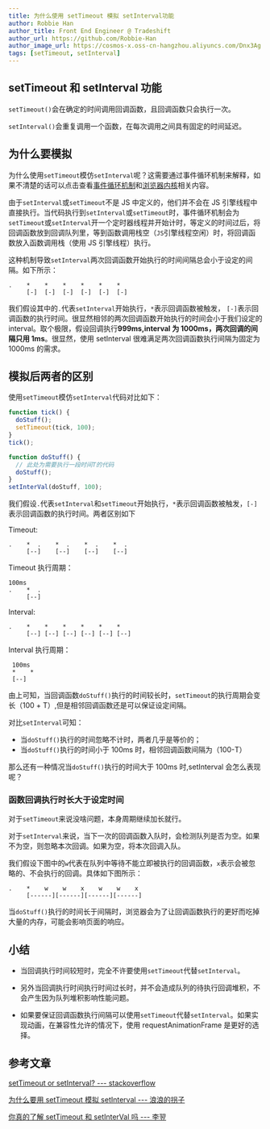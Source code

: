 ```yaml
---
title: 为什么使用 setTimeout 模拟 setInterval功能
author: Robbie Han
author_title: Front End Engineer @ Tradeshift
author_url: https://github.com/Robbie-Han
author_image_url: https://cosmos-x.oss-cn-hangzhou.aliyuncs.com/Dnx3Ag.jpg
tags: [setTimeout, setInterval]
---
```


## setTimeout 和 setInterval 功能

`setTimeout()`会在确定的时间调用回调函数，且回调函数只会执行一次。

`setInterval()`会重复调用一个函数，在每次调用之间具有固定的时间延迟。

## 为什么要模拟

为什么使用`setTimeout`模仿`setInterval`呢？这需要通过事件循环机制来解释，如果不清楚的话可以点击查看[事件循环机制](/docs/javascript/09-async-programming/02-event-loop)和[浏览器内核](/docs/browser/04-browser/03-rendering-engine)相关内容。

由于`setInterval`或`setTimeout`不是 JS 中定义的，他们并不会在 JS 引擎线程中直接执行。当代码执行到`setInterval`或`setTimeout`时，事件循环机制会为`setTimeout`或`setInterval`开一个定时器线程并开始计时，等定义的时间过后，将回调函数放到回调队列里，等到函数调用栈空（`JS`引擎线程空闲）时，将回调函数放入函数调用栈（使用 JS 引擎线程）执行。

<!--truncate-->

这种机制导致`setInterval`两次回调函数开始执行的时间间隔总会小于设定的间隔。如下所示：

```
.    *    *    *    *    *    *
     [-]  [-]  [-]  [-]  [-]  [-]
```

我们假设其中的`.`代表`setInterval`开始执行，`*`表示回调函数被触发， `[-]`表示回调函数的执行时间。很显然相邻的两次回调函数开始执行的时间会小于我们设定的 interval。取个极限，假设回调执行**999ms,interval 为 1000ms，两次回调的间隔只用 1ms**。很显然，使用 setInterval 很难满足两次回调函数执行间隔为固定为 1000ms 的需求。

## 模拟后两者的区别

使用`setTimeout`模仿`setInterval`代码对比如下：

```js
function tick() {
  doStuff();
  setTimeout(tick, 100);
}
tick();
```

```js
function doStuff() {
  // 此处为需要执行一段时间T的代码
  doStuff();
}
setInterVal(doStuff, 100);
```

我们假设`.`代表`setInterval`和`setTimeout`开始执行，`*`表示回调函数被触发，`[-]`表示回调函数的执行时间。两者区别如下

Timeout:

```
.    *  .    *  .    *  .    *  .
     [--]    [--]    [--]    [--]
```

Timeout 执行周期：

```
100ms
.    *  .
     [--]
```

Interval:

```
.    *    *    *    *    *    *
     [--] [--] [--] [--] [--] [--]
```

Interval 执行周期：

```
 100ms
 *    *
 [--]
```

由上可知，当回调函数`doStuff()`执行的时间较长时，`setTimeout`的执行周期会变长（100 + T）,但是相邻回调函数还是可以保证设定间隔。

对比`setInterval`可知：

- 当`doStuff()`执行的时间忽略不计时，两者几乎是等价的；
- 当`doStuff()`执行的时间小于 100ms 时，相邻回调函数间隔为（100-T）

那么还有一种情况当`doStuff()`执行的时间大于 100ms 时,setInterval 会怎么表现呢？

### 函数回调执行时长大于设定时间

对于`setTimeout`来说没啥问题，本身周期继续加长就行。

对于`setInterval`来说，当下一次的回调函数入队时，会检测队列是否为空。如果不为空，则忽略本次回调。如果为空，将本次回调入队。

我们假设下图中的`w`代表在队列中等待不能立即被执行的回调函数，`x`表示会被忽略的、不会执行的回调。具体如下图所示：

```
.    *    w    w    x    w    w    x
     [------][------][------][------]
```

当`doStuff()`执行的时间长于间隔时，浏览器会为了让回调函数执行的更好而吃掉大量的内存，可能会影响页面的响应。

## 小结

- 当回调执行时间较短时，完全不许要使用`setTimeout`代替`setInterval`。

- 另外当回调执行时间执行时间过长时，并不会造成队列的待执行回调堆积，不会产生因为队列堆积影响性能问题。

- 如果要保证回调函数执行间隔可以使用`setTimeout`代替`setInterval`。如果实现动画，在兼容性允许的情况下，使用 requestAnimationFrame 是更好的选择。

## 参考文章

[setTimeout or setInterval? --- stackoverflow](https://stackoverflow.com/questions/729921/settimeout-or-setinterval)

[为什么要用 setTimeout 模拟 setInterval --- 浪浪的拐子](https://juejin.im/post/5ca81370f265da308c199fe7)

[你真的了解 setTimeout 和 setInterVal 吗 --- 李翌](http://qingbob.com/difference-between-settimeout-setinterval/)
